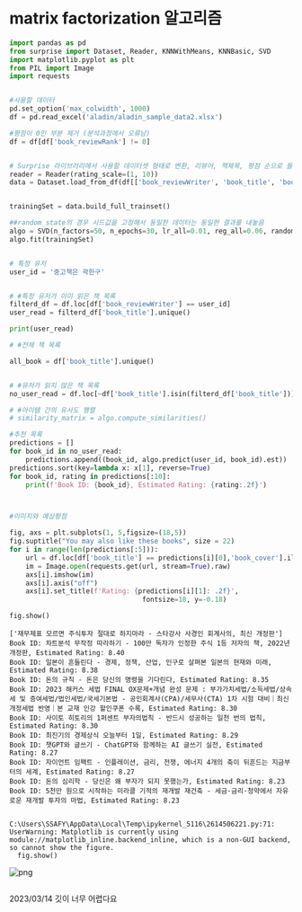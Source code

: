 # matrix factorization 알고리즘

```python
import pandas as pd
from surprise import Dataset, Reader, KNNWithMeans, KNNBasic, SVD
import matplotlib.pyplot as plt
from PIL import Image
import requests


#사용할 데이터
pd.set_option('max_colwidth', 1000)
df = pd.read_excel('aladin/aladin_sample_data2.xlsx')

#평점이 0인 부분 제거 (분석과정에서 오류남)
df = df[df['book_reviewRank'] != 0]


# Surprise 라이브러리에서 사용할 데이터셋 형태로 변환, 리뷰어, 책제목, 평점 순으로 들어가야함!!!!!!!!!
reader = Reader(rating_scale=(1, 10))
data = Dataset.load_from_df(df[['book_reviewWriter', 'book_title', 'book_reviewRank']], reader)


trainingSet = data.build_full_trainset()

##random_state의 경우 시드값을 고정해서 동일한 데이터는 동일한 결과를 내놓음
algo = SVD(n_factors=50, n_epochs=30, lr_all=0.01, reg_all=0.06, random_state=42)
algo.fit(trainingSet)


# 특정 유저
user_id = '중고책은 곽한구'


# #특정 유저가 이미 읽은 책 목록
filterd_df = df.loc[df['book_reviewWriter'] == user_id]
user_read = filterd_df['book_title'].unique()

print(user_read)

# #전체 책 목록

all_book = df['book_title'].unique()


# #유저가 읽지 않은 책 목록
no_user_read = df.loc[~df['book_title'].isin(filterd_df['book_title'])]['book_title'].unique()

# #아이템 간의 유사도 행렬
# similarity_matrix = algo.compute_similarities()

#추천 목록
predictions = []
for book_id in no_user_read:
    predictions.append((book_id, algo.predict(user_id, book_id).est))
predictions.sort(key=lambda x: x[1], reverse=True)
for book_id, rating in predictions[:10]:
    print(f'Book ID: {book_id}, Estimated Rating: {rating:.2f}')



#이미지와 예상펑점

fig, axs = plt.subplots(1, 5,figsize=(18,5))
fig.suptitle("You may also like these books", size = 22)
for i in range(len(predictions[:5])):
    url = df.loc[df['book_title'] == predictions[i][0],'book_cover'].iloc[0]
    im = Image.open(requests.get(url, stream=True).raw)
    axs[i].imshow(im)
    axs[i].axis("off")
    axs[i].set_title(f'Rating: {predictions[i][1]: .2f}',
                                 fontsize=18, y=-0.18)

fig.show()
```

    ['재무제표 모르면 주식투자 절대로 하지마라 - 스타강사 사경인 회계사의, 최신 개정판']
    Book ID: 차트분석 무작정 따라하기 - 100만 독자가 인정한 주식 1등 저자의 책, 2022년 개정판, Estimated Rating: 8.40
    Book ID: 일본이 흔들린다 - 경제, 정책, 산업, 인구로 살펴본 일본의 현재와 미래, Estimated Rating: 8.38
    Book ID: 돈의 규칙 - 돈은 당신의 명령을 기다린다, Estimated Rating: 8.35
    Book ID: 2023 해커스 세법 FINAL OX문제+개념 완성 문제 : 부가가치세법/소득세법/상속세 및 증여세법/법인세법/국세기본법 - 공인회계사(CPA)/세무사(CTA) 1차 시험 대비｜최신 개정세법 반영｜본 교재 인강 할인쿠폰 수록, Estimated Rating: 8.30
    Book ID: 사이토 히토리의 1퍼센트 부자의법칙 - 반드시 성공하는 일천 번의 법칙, Estimated Rating: 8.30
    Book ID: 최진기의 경제상식 오늘부터 1일, Estimated Rating: 8.29
    Book ID: 챗GPT와 글쓰기 - ChatGPT와 함께하는 AI 글쓰기 실전, Estimated Rating: 8.27
    Book ID: 자이언트 임팩트 - 인플레이션, 금리, 전쟁, 에너지 4개의 축이 뒤흔드는 지금부터의 세계, Estimated Rating: 8.27
    Book ID: 돈의 심리학 - 당신은 왜 부자가 되지 못했는가, Estimated Rating: 8.23
    Book ID: 5천만 원으로 시작하는 미라클 기적의 재개발 재건축 - 세금·금리·청약에서 자유로운 재개발 투자의 마법, Estimated Rating: 8.23


    C:\Users\SSAFY\AppData\Local\Temp\ipykernel_5116\2614506221.py:71: UserWarning: Matplotlib is currently using module://matplotlib_inline.backend_inline, which is a non-GUI backend, so cannot show the figure.
      fig.show()

![png](output_0_2.png)

```python

```

2023/03/14
깃이 너무 어렵다요

